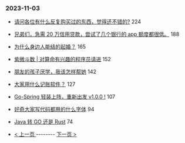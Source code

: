 ### 2023-11-03 
- [请问各位有什么反复购买过的东西，觉得还不错的?](https://www.v2ex.com/t/988143) 224
- [兄弟们，急需 20 万信用贷款，尝试了几个银行的 app 额度都很低。](https://www.v2ex.com/t/988086) 188
- [为什么身边人能结的起婚？](https://www.v2ex.com/t/988133) 165
- [紫微斗数 | 对算命有兴趣的程序员请进](https://www.v2ex.com/t/988131) 152
- [朋友的孩子厌学，我该怎样帮她](https://www.v2ex.com/t/988088) 142
- [大家用什么记账软件？](https://www.v2ex.com/t/988094) 127
- [Go-Spring 轻装上阵，重新出发 v1.0.0 !](https://www.v2ex.com/t/988146) 107
- [好奇大家写代码都用的什么字体](https://www.v2ex.com/t/988286) 94
- [Java 转 GO 还是 Rust](https://www.v2ex.com/t/988098) 74 

- [ < 上一页 ](https://github.com/able8/v2ex-hot-record/blob/master/2023-11-02.md) -------- [ 下一页 > ](https://github.com/able8/v2ex-hot-record/blob/master/2023-11-04.md)